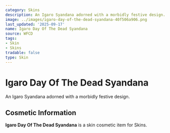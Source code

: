 ```yaml
---
category: Skins
description: An Igaro Syandana adorned with a morbidly festive design.
image: ../images/igaro-day-of-the-dead-syandana-40f506a906.png
last_updated: '2025-09-17'
name: Igaro Day Of The Dead Syandana
source: WFCD
tags:
- Skin
- Skins
tradable: false
type: Skin
---
```


# Igaro Day Of The Dead Syandana

An Igaro Syandana adorned with a morbidly festive design.

## Cosmetic Information

**Igaro Day Of The Dead Syandana** is a skin cosmetic item for Skins.

